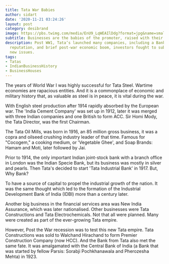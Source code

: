 ```yaml
---
title: Tata War Babies
author: sidart
date: '2020-11-21 03:24:26'
layout: post
category: desibrand
image: https://pbs.twimg.com/media/EnU9_LqWEAIlDdg?format=jpg&name=small
subtitle: Businesses are the babies of the promoter, raised with their blood and sweat.
description: Post WW1, Tata’s launched many companies, including a Bank. Given their
  reputation, and brief post-war economic boom, investors fought to subscribe to these
  new issues.
tags:
- Tatas
- IndianBusinessHistory
- BusinessHouses
---
```


The years of World War I was highly successful for Tata Steel. Wartime economies are rapacious entities. And it is a commonplace of economic and military history that, as valuable as steel is in peace, it is vital during the war.

With English steel production after 1914 rapidly absorbed by the European war. The 'India Cement Company' was set up in 1912, later it was merged with three Indian companies and one British to form ACC. Sir Homi Mody, the Tata Director, was the first Chairman.

The Tata Oil Mills, was born in 1916, an 85 million gross business, it was a copra and oilseed crushing industry leader of that time. Famous for "Cocogem," a cooking medium, or 'Vegetable Ghee', and Soap Brands: Hamam and Moti, later followed by Jai.

Prior to 1914, the only important Indian joint-stock bank with a branch office in London was the Indian Specie Bank, but its business was mostly in silver and pearls. Then Tata's decided to start 'Tata Industrial Bank' in 1917. But, Why Bank?

To have a source of capital to propel the industrial growth of the nation. It was the same thought which led to the formation of the Industrial Development Bank of India (IDBI) more than a century later.

Another big business in the financial services area was New India Assurance, which was later nationalised. Other businesses were Tata Constructions and Tata Electrochemicals. Not that all were planned. Many were created as part of the ever-growing Tata empire.

However, Post the War recession was to test this new Tata empire. Tata Constructions was sold to Walchand Hirachand to form Premier Construction Company (now HCC).  And the Bank from Tata also met the same fate. It was amalgamated with the Central Bank of India (a Bank that was started by fellow Parsis: Sorabji Pochkhanawala and Pherozesha Mehta) in 1923.
